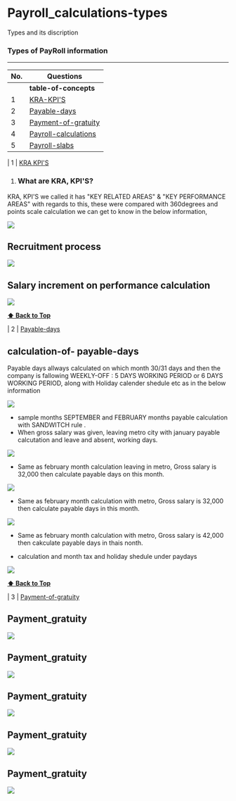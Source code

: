 # Payroll_calculations-types
Types and its discription 

### Types of PayRoll information
--------------------------------------------

| No.| Questions                                                                                                                                                                   |
| ---| ----------------------------------------------------------------------------------------------------------------------------------------------------------------------------------------------------------------------------------------------------------------------|
|    | **table-of-concepts**                                                                                                                                                          |                                                                                                                                                                    
| 1  | [KRA-KPI'S](#)                                                                                                                                                           |
| 2  | [Payable-days](#)                                                                                                                                                        |
| 3  | [Payment-of-gratuity](#)                                                                                                                                                         |
| 4  | [Payroll-calculations](#)                                                                                                                                                |
| 5   |[Payroll-slabs](#)                                                                                                                                                       |


| 1  | [KRA KPI'S](#) 

1.  ### What are KRA, KPI'S?
   KRA, KPI'S we called it has "KEY RELATED AREAS" & "KEY PERFORMANCE AREAS" with regards to 
   this, these were compared with 360degrees and points scale calculation we can get to know in 
   the below information,
   
   ![](./py/image1.png)
 
## Recruitment process 
![](./py/image2.png)

## Salary increment on performance calculation
![](./py/image3.png)
   
**[⬆ Back to Top](#Payroll_calculations-types)**

   
   | 2  | [Payable-days](#)     

## calculation-of- payable-days
<p> Payable days allways calculated on which month 30/31 days and then the company is fallowing WEEKLY-OFF : 5 DAYS WORKING PERIOD or 6 DAYS WORKING PERIOD, along with Holiday calender shedule etc as in the below information </p>
   
![](./payabledays/image1.png)

<ul><li> sample months SEPTEMBER and FEBRUARY months payable calculation with SANDWITCH rule .</ll>

<li> When gross salary was given, leaving metro city with january payable calcutation and leave and absent, working days. </li></ul>

 ![](./payabledays/image2.png)

<ul><li> Same as february month calculation leaving in metro, Gross salary is 32,000 then calculate payable days on this month. </li></ul
                                                                                                                        
  ![](./payabledays/image3.png)

<ul><li> Same as february month calculation with metro, Gross salary is 32,000 then calculate payable days in this month. </li></ul
                                                         
 ![](./payabledays/image4.png)
 <ul><li> Same as february month calculation with metro, Gross salary is 42,000 then cakculate payable days in thais nonth. </li></ul>
                                                         
<ul><li>calculation and month tax and holiday shedule under paydays
</li></ul>

 ![](./payabledays/image5.png)

**[⬆ Back to Top](#Payroll_calculations-types)**



| 3  | [Payment-of-gratuity](#) 

## Payment_gratuity 
![](./paymentofgratuity/image1.png)


 ## Payment_gratuity 
![](./paymentofgratuity/image2.png)

 
## Payment_gratuity 
![](./paymentofgratuity/image3.png)


## Payment_gratuity 
![](./paymentofgratuity/image4.png)

## Payment_gratuity 
![](./paymentofgratuity/image5.png)
